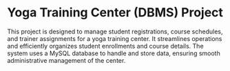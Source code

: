 # Yoga Training Center (DBMS) Project

This project is designed to manage student registrations, course schedules, and trainer assignments for a yoga training center. It streamlines operations and efficiently organizes student enrollments and course details. The system uses a MySQL database to handle and store data, ensuring smooth administrative management of the center.
